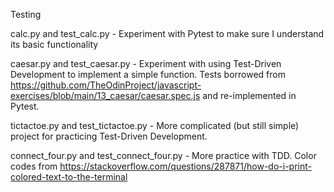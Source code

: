 Testing

calc.py and test_calc.py - Experiment with Pytest to make sure I understand its basic functionality

caesar.py and test_caesar.py - Experiment with using Test-Driven Development to implement a simple function. Tests borrowed from https://github.com/TheOdinProject/javascript-exercises/blob/main/13_caesar/caesar.spec.js and re-implemented in Pytest.

tictactoe.py and test_tictactoe.py - More complicated (but still simple) project for practicing Test-Driven Development.

connect_four.py and test_connect_four.py - More practice with TDD. Color codes from https://stackoverflow.com/questions/287871/how-do-i-print-colored-text-to-the-terminal
